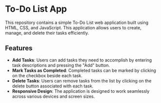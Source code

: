 # To-Do List App

This repository contains a simple To-Do List web application built using HTML, CSS, and JavaScript. This application allows users to create, manage, and delete their tasks efficiently.

## Features
- **Add Tasks**: Users can add tasks they need to accomplish by entering task descriptions and pressing the "Add" button.
- **Mark Tasks as Completed**: Completed tasks can be marked by clicking on the checkbox beside each task.
- **Delete Tasks**: Users can remove tasks from the list by clicking on the delete button associated with each task.
- **Responsive Design**: The application is designed to work seamlessly across various devices and screen sizes.


